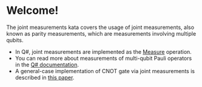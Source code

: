 ﻿# Welcome!

The joint measurements kata covers the usage of joint measurements, also known as parity measurements, which are measurements involving multiple qubits.

* In Q#, joint measurements are implemented as the [Measure](https://docs.microsoft.com/qsharp/api/qsharp/microsoft.quantum.intrinsic.measure) operation.
* You can read more about measurements of multi-qubit Pauli operators in the [Q# documentation](https://docs.microsoft.com/azure/quantum/concepts-pauli-measurements).
* A general-case implementation of CNOT gate via joint measurements is described in [this paper](https://arxiv.org/pdf/1201.5734.pdf).
